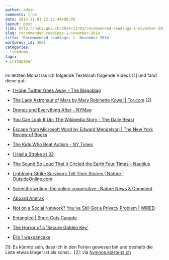 ```yaml
---
author: admin
comments: true
date: 2014-11-01 22:15:44+00:00
layout: post
link: http://habi.gna.ch/2014/11/01/recommended-readings-1-november-2014/
slug: recommended-readings-1-november-2014
title: 'Recommended readings: 1. November 2014'
wordpress_id: 3601
categories:
- linkdump
tags:
- instapaper
---
```


Im letzten Monat las ich folgende Texte/sah folgende Videos [1] und fand diese gut:




    
  * [I Hope Twitter Goes Away - The Blagoblag](https://alexgaynor.net/2014/oct/30/i-hope-twitter-goes-away/)

    
  * [The Lady Astronaut of Mars by Mary Robinette Kowal | Tor.com](http://www.tor.com/stories/2013/09/the-lady-astronaut-of-mars) [2]

    
  * [Drones and Everything After - NYMag](http://nymag.com/daily/intelligencer/2014/10/drones-the-next-smartphone.html)

    
  * [You Can Look It Up: The Wikipedia Story - The Daily Beast](http://www.thedailybeast.com/articles/2014/10/19/you-can-look-it-up-the-wikipedia-story.html)

    
  * [Escape from Microsoft Word by Edward Mendelson | The New York Review of Books](http://www.nybooks.com/blogs/nyrblog/2014/oct/21/escape-microsoft-word/)

    
  * [The Kids Who Beat Autism - NY Times](http://www.nytimes.com/2014/08/03/magazine/the-kids-who-beat-autism.html?_r=1)

    
  * [I Had a Stroke at 33](http://www.buzzfeed.com/xtinehlee/i-had-a-stroke-at-33)

    
  * [The Sound So Loud That It Circled the Earth Four Times - Nautilus](http://nautil.us/blog/the-sound-so-loud-that-it-circled-the-earth-four-times)

    
  * [Lightning-Strike Survivors Tell Their Stories | Nature | OutsideOnline.com](http://www.outsideonline.com/outdoor-adventure/nature/The-Body-Electric.html)

    
  * [Scientific writing: the online cooperative : Nature News & Comment](http://www.nature.com/news/scientific-writing-the-online-cooperative-1.16039)

    
  * [Aboard Amtrak](http://spnzr.com/aboard-amtrak/)

    
  * [Not on a Social Network? You've Still Got a Privacy Problem | WIRED](http://www.wired.com/2014/10/privacy-friendster/)

    
  * [Entangled | Short Cuts Canada](http://vimeo.com/105282211)

    
  * [The Horror of a 'Secure Golden Key'](https://keybase.io/blog/2014-10-08/the-horror-of-a-secure-golden-key)

    
  * [Ello | waxpancake](https://ello.co/waxpancake/post/oy73kFfDdhOPh8Jv9z9pFA)



[1]: Es könnte sein, dass ich in den Ferien gewesen bin und deshalb die Liste etwas länger ist als sonst...
[2]: via [hymnos.existenz.ch](http://hymnos.existenz.ch/2014/09/14/a-propos-hugo-awards/)


